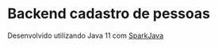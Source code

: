 # Backend cadastro de pessoas

Desenvolvido utilizando Java 11 com [SparkJava](https://sparkjava.com/)